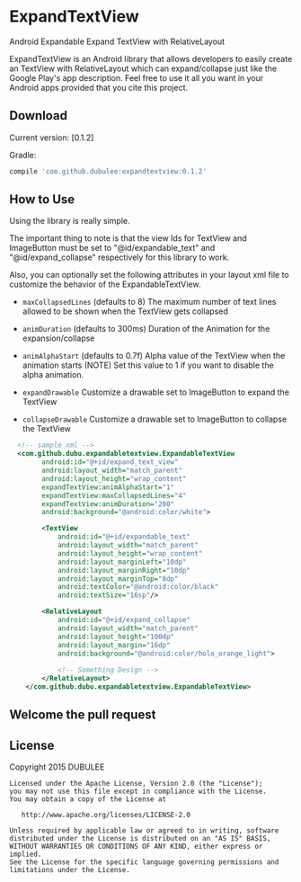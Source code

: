 # ExpandTextView
Android Expandable Expand TextView with RelativeLayout

ExpandTextView is an Android library that allows developers to easily create an TextView with RelativeLayout
which can expand/collapse just like the Google Play's app description.
Feel free to use it all you want in your Android apps provided that you cite this project.

Download
--------

Current version: [0.1.2]

Gradle:
```groovy
compile 'com.github.dubulee:expandtextview:0.1.2'
```

How to Use
------
Using the library is really simple.

The important thing to note is that the view Ids for TextView and ImageButton must be set to
"@id/expandable_text" and "@id/expand_collapse" respectively for this library to work.

Also, you can optionally set the following attributes in your layout xml file to customize the behavior
of the ExpandableTextView.

 * `maxCollapsedLines` (defaults to 8)
 The maximum number of text lines allowed to be shown when the TextView gets collapsed

 * `animDuration` (defaults to 300ms)
 Duration of the Animation for the expansion/collapse

 * `animAlphaStart` (defaults to 0.7f)
 Alpha value of the TextView when the animation starts
 (NOTE)
 Set this value to 1 if you want to disable the alpha animation.

 * `expandDrawable`
 Customize a drawable set to ImageButton to expand the TextView

 * `collapseDrawable`
 Customize a drawable set to ImageButton to collapse the TextView

```xml
  <!-- sample xml -->
  <com.github.dubu.expandabletextview.ExpandableTextView
        android:id="@+id/expand_text_view"
        android:layout_width="match_parent"
        android:layout_height="wrap_content"
        expandTextView:animAlphaStart="1"
        expandTextView:maxCollapsedLines="4"
        expandTextView:animDuration="200"
        android:background="@android:color/white">

        <TextView
            android:id="@+id/expandable_text"
            android:layout_width="match_parent"
            android:layout_height="wrap_content"
            android:layout_marginLeft="10dp"
            android:layout_marginRight="10dp"
            android:layout_marginTop="8dp"
            android:textColor="@android:color/black"
            android:textSize="16sp"/>

        <RelativeLayout
            android:id="@+id/expand_collapse"
            android:layout_width="match_parent"
            android:layout_height="100dp"
            android:layout_margin="16dp"
            android:background="@android:color/holo_orange_light">
            
            <!-- Something Design -->
        </RelativeLayout>
    </com.github.dubu.expandabletextview.ExpandableTextView>
```

Welcome the pull request
-------------------------

License
-------------------------
Copyright 2015 DUBULEE

    Licensed under the Apache License, Version 2.0 (the "License");
    you may not use this file except in compliance with the License.
    You may obtain a copy of the License at

       http://www.apache.org/licenses/LICENSE-2.0

    Unless required by applicable law or agreed to in writing, software
    distributed under the License is distributed on an "AS IS" BASIS,
    WITHOUT WARRANTIES OR CONDITIONS OF ANY KIND, either express or implied.
    See the License for the specific language governing permissions and
    limitations under the License.
